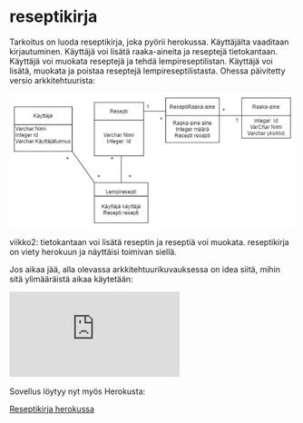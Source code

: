 # reseptikirja

Tarkoitus on luoda reseptikirja, joka pyörii herokussa. Käyttäjälta vaaditaan kirjautuminen. Käyttäjä voi lisätä raaka-aineita ja reseptejä tietokantaan. Käyttäjä voi muokata reseptejä ja tehdä lempireseptilistan. Käyttäjä voi lisätä, muokata ja poistaa reseptejä lempireseptilistasta. Ohessa päivitetty versio arkkitehtuurista: 

![Päivitetty versio arkkitehtuurista](https://github.com/att78/reseptikirja/blob/master/documentation/updated.jpg)

viikko2: tietokantaan voi lisätä reseptin ja reseptiä voi muokata. reseptikirja on viety herokuun ja näyttäisi toimivan siellä.


Jos aikaa jää, alla olevassa arkkitehtuurikuvauksessa on idea siitä, mihin sitä ylimääräistä aikaa käytetään:

![Alustava arkkitehtuurikuvaus](https://github.com/att78/reseptikirja/blob/master/documentation/Arkkitehtuurikuvaus.md)


Sovellus löytyy nyt myös Herokusta:

[Reseptikirja herokussa](https://reseptikirja2020.herokuapp.com/)


